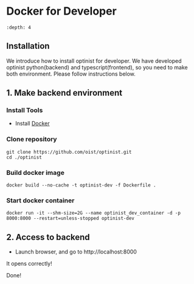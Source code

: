 Docker for Developer
=================

```{contents}
:depth: 4
```

## Installation

We introduce how to install optinist for developer.
We have developed optinist python(backend) and typescript(frontend), so you need to make both environment.
Please follow instructions below.

## 1. Make backend environment

### Install Tools

- Install [Docker](https://www.docker.com/products/docker-desktop/)

### Clone repository

```
git clone https://github.com/oist/optinist.git
cd ./optinist
```

### Build docker image

```
docker build --no-cache -t optinist-dev -f Dockerfile .
```

### Start docker container

```
docker run -it --shm-size=2G --name optinist_dev_container -d -p 8000:8000 --restart=unless-stopped optinist-dev

```

<!--
## 2. Create virtualenv

Under maintenance...
-->

## 2. Access to backend

- Launch browser, and go to http://localhost:8000

It opens correctly!

Done!
